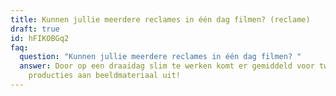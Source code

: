 ```yaml
---
title: Kunnen jullie meerdere reclames in één dag filmen? (reclame)
draft: true
id: hFIKOBGq2
faq:
  question: "Kunnen jullie meerdere reclames in één dag filmen? "
  answer: Door op een draaidag slim te werken komt er gemiddeld voor twee
    producties aan beeldmateriaal uit!
---
```

